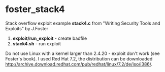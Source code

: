 # foster_stack4
Stack overflow exploit example **stack4.c** from "Writing Security Tools and Exploits" by J.Foster

1. **exploit/run_exploit** - create badfile
2. **stack4.sh** - run exploit

Do not use Linux with a kernel larger than 2.4.20 - exploit don't work (see Foster's book).
I used Red Hat 7.2, the distribution can be downloaded http://archive.download.redhat.com/pub/redhat/linux/7.2/de/iso/i386/.

